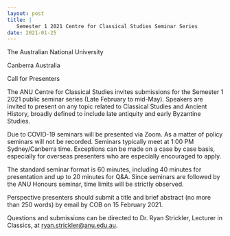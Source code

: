 ```yaml
---
layout: post
title: |
   Semester 1 2021 Centre for Classical Studies Seminar Series
date: 2021-01-25
---
```


The Australian National University

Canberra
Australia

Call for Presenters

The ANU Centre for
Classical Studies invites submissions for the Semester 1 2021 public
seminar series (Late February to mid-May). Speakers are invited to
present on any topic related to Classical Studies and Ancient History,
broadly defined to include late antiquity and early Byzantine
Studies.

Due to COVID-19 seminars will be presented via Zoom.
As a matter of policy seminars will not be recorded. Seminars typically
meet at 1:00 PM Sydney/Canberra time. Exceptions can be made on a case
by case basis, especially for overseas presenters who are especially
encouraged to apply.

The standard seminar format is 60
minutes, including 40 minutes for presentation and up to 20 minutes for
Q&A. Since seminars are followed by the ANU Honours seminar, time limits
will be strictly observed.

Perspective presenters should
submit a title and brief abstract (no more than 250 words) by email by
COB on 15 February 2021.

Questions and submissions can be
directed to Dr. Ryan Strickler, Lecturer in Classics, at
<ryan.strickler@anu.edu.au>.
